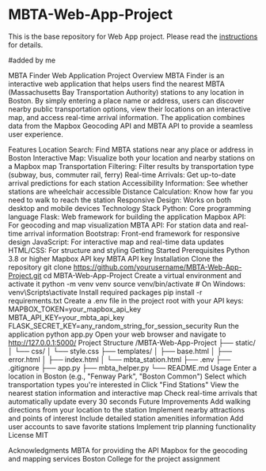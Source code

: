# MBTA-Web-App-Project

This is the base repository for Web App project. Please read the [instructions](instructions.md) for details.


#added by me

MBTA Finder Web Application
Project Overview
MBTA Finder is an interactive web application that helps users find the nearest MBTA (Massachusetts Bay Transportation Authority) stations to any location in Boston. By simply entering a place name or address, users can discover nearby public transportation options, view their locations on an interactive map, and access real-time arrival information. The application combines data from the Mapbox Geocoding API and MBTA API to provide a seamless user experience.

Features
Location Search: Find MBTA stations near any place or address in Boston
Interactive Map: Visualize both your location and nearby stations on a Mapbox map
Transportation Filtering: Filter results by transportation type (subway, bus, commuter rail, ferry)
Real-time Arrivals: Get up-to-date arrival predictions for each station
Accessibility Information: See whether stations are wheelchair accessible
Distance Calculation: Know how far you need to walk to reach the station
Responsive Design: Works on both desktop and mobile devices
Technology Stack
Python: Core programming language
Flask: Web framework for building the application
Mapbox API: For geocoding and map visualization
MBTA API: For station data and real-time arrival information
Bootstrap: Front-end framework for responsive design
JavaScript: For interactive map and real-time data updates
HTML/CSS: For structure and styling
Getting Started
Prerequisites
Python 3.8 or higher
Mapbox API key
MBTA API key
Installation
Clone the repository
git clone https://github.com/yourusername/MBTA-Web-App-Project.git
cd MBTA-Web-App-Project
Create a virtual environment and activate it
python -m venv venv
source venv/bin/activate  # On Windows: venv\Scripts\activate
Install required packages
pip install -r requirements.txt
Create a .env file in the project root with your API keys:
MAPBOX_TOKEN=your_mapbox_api_key
MBTA_API_KEY=your_mbta_api_key
FLASK_SECRET_KEY=any_random_string_for_session_security
Run the application
python app.py
Open your web browser and navigate to http://127.0.0.1:5000/
Project Structure
/MBTA-Web-App-Project
├── static/
│   └── css/
│       └── style.css
├── templates/
│   ├── base.html
│   ├── error.html
│   ├── index.html
│   └── mbta_station.html
├── .env
├── .gitignore
├── app.py
├── mbta_helper.py
└── README.md
Usage
Enter a location in Boston (e.g., "Fenway Park", "Boston Common")
Select which transportation types you're interested in
Click "Find Stations"
View the nearest station information and interactive map
Check real-time arrivals that automatically update every 30 seconds
Future Improvements
Add walking directions from your location to the station
Implement nearby attractions and points of interest
Include detailed station amenities information
Add user accounts to save favorite stations
Implement trip planning functionality
License
MIT

Acknowledgments
MBTA for providing the API
Mapbox for the geocoding and mapping services
Boston College for the project assignment
